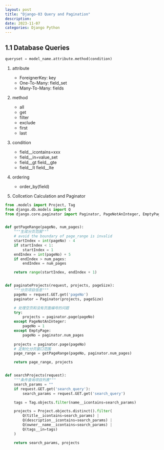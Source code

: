 ```yaml
---
layout: post
title: "Django-03 Query and Pagination"
description: 
date: 2023-11-07
categories: Django Python
---
```



## 1.1 Database Queries

```python
queryset = model_name.attribute.method(condition)
```

1. attribute

    - ForeignerKey: key
    - One-To-Many: field_set
    - Many-To-Many: fields

2. method

    - all
    - get
    - filter
    - exclude
    - first
    - last

3. condition

    - field__icontains=xxx
    - field__in=value_set
    - field__gt field__gte
    - field__lt field__lte

4. ordering

    - order_by(field)

5. Collcetion Calculation and Paginator

```python
from .models import Project, Tag
from django.db.models import Q
from django.core.paginator import Paginator, PageNotAnInteger, EmptyPage


def getPageRange(pageNo, num_pages):
    """生成分页范围"""
    # avoid the boundary of page_range is invalid 
    startIndex = int(pageNo) - 4
    if startIndex < 1:
        startIndex = 1
    endIndex = int(pageNo) + 5
    if endIndex > num_pages:
        endIndex = num_pages

    return range(startIndex, endIndex + 1)


def paginateProjects(request, projects, pageSize):
    """分页项目信息"""
    pageNo = request.GET.get('pageNo')
    paginator = Paginator(projects, pageSize)

    # 处理空页和没有页面编号的问题
    try:
        projects = paginator.page(pageNo)
    except PageNotAnInteger:
        pageNo = 1
    except EmptyPage:
        pageNo = paginator.num_pages
    
    projects = paginator.page(pageNo)
    # 定制化分页窗口范围
    page_range = getPageRange(pageNo, paginator.num_pages)

    return page_range, projects


def searchProjects(request):
    """条件查询项目列表"""
    search_params = ""
    if request.GET.get('search_query'):
        search_params = request.GET.get('search_query')

    tags = Tag.objects.filter(name__icontains=search_params)

    projects = Project.objects.distinct().filter(
        Q(title__icontains=search_params) | 
        Q(description__icontains=search_params) |
        Q(owner__name__icontains=search_params) |
        Q(tags__in=tags)
    )

    return search_params, projects
```


